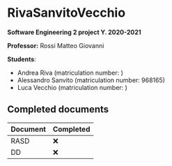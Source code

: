 # RivaSanvitoVecchio
**Software Engineering 2 project Y. 2020-2021**

**Professor:** Rossi Matteo Giovanni

**Students**:
- Andrea Riva (matriculation number: )
- Alessandro Sanvito (matriculation number: 968165)
- Luca Vecchio (matriculation number: )

## Completed documents

| Document | Completed |
| ------- | ----------- |
| RASD | :x: |
| DD | :x: |
